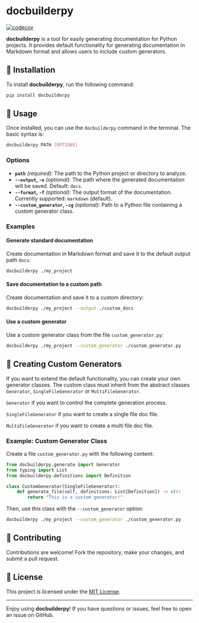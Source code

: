 
# docbuilderpy

[![codecov](https://codecov.io/github/janmarkuslanger/docbuilderpy/graph/badge.svg?token=MFSMU2XYDI)](https://codecov.io/github/janmarkuslanger/docbuilderpy)

**docbuilderpy** is a tool for easily generating documentation for Python projects. It provides default functionality for generating documentation in Markdown format and allows users to include custom generators.

## 🚀 Installation

To install **docbuilderpy**, run the following command:

```bash
pip install docbuilderpy
```

## 📖 Usage

Once installed, you can use the `docbuilderpy` command in the terminal. The basic syntax is:

```bash
docbuilderpy PATH [OPTIONS]
```

### Options

- **`path`** *(required)*: The path to the Python project or directory to analyze.
- **`--output`, `-o`** *(optional)*: The path where the generated documentation will be saved. Default: `docs`.
- **`--format`, `-f`** *(optional)*: The output format of the documentation. Currently supported: `markdown` (default).
- **`--custom_generator`, `-cg`** *(optional)*: Path to a Python file containing a custom generator class.

### Examples

#### Generate standard documentation

Create documentation in Markdown format and save it to the default output path `docs`:

```bash
docbuilderpy ./my_project
```

#### Save documentation to a custom path

Create documentation and save it to a custom directory:

```bash
docbuilderpy ./my_project --output ./custom_docs
```

#### Use a custom generator

Use a custom generator class from the file `custom_generator.py`:

```bash
docbuilderpy ./my_project --custom_generator ./custom_generator.py
```

## 🔧 Creating Custom Generators

If you want to extend the default functionality, you can create your own generator classes. The custom class must inherit from the abstract classes `Generator`, `SingleFileGenerator` or `MultiFileGenerator`.

`Generator` if you want to control the complete generation process.

`SingleFileGenerator` if you want to create a single file doc file.

`MultiFileGenerator` if you want to create a multi file doc file.

### Example: Custom Generator Class

Create a file `custom_generator.py` with the following content:

```python
from docbuilderpy.generate import Generator
from typing import List
from docbuilderpy.definitions import Definition

class CustomGenerator(SingleFileGenerator):
    def generate_file(self, definitions: List[Definition]) -> str:
        return "This is a custom generator!"
```

Then, use this class with the `--custom_generator` option:

```bash
docbuilderpy ./my_project --custom_generator ./custom_generator.py
```

## 🤝 Contributing

Contributions are welcome! Fork the repository, make your changes, and submit a pull request.

## 📜 License

This project is licensed under the [MIT License](LICENSE).

---

Enjoy using **docbuilderpy**! If you have questions or issues, feel free to open an issue on GitHub.
